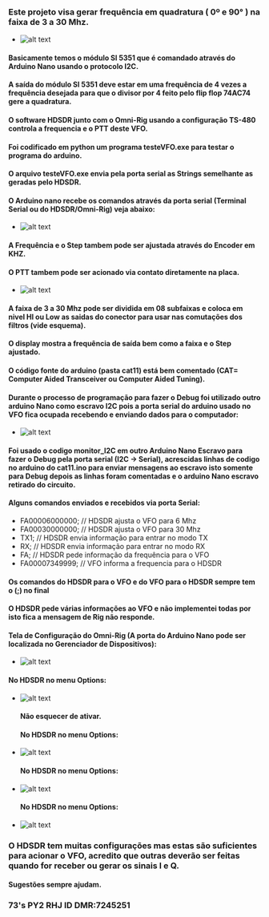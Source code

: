 ### Este projeto visa gerar frequência em quadratura ( 0º e 90° ) na faixa de 3 a 30 Mhz.
- ![alt text](https://github.com/rubenshubnerjunior/VFO_SI5351_Nano_4X/blob/main/Fotos/VFO_5351_4X.jpg)
#### Basicamente temos o módulo SI 5351 que é comandado através do Arduino Nano usando o protocolo I2C.
#### A saída do módulo SI 5351 deve estar em uma frequência de 4 vezes a frequência desejada para que o divisor por 4 feito pelo flip flop 74AC74 gere a quadratura.
#### O software HDSDR junto com o Omni-Rig usando a configuração TS-480 controla a frequencia e o PTT deste VFO.
#### Foi codificado em python um programa testeVFO.exe para testar o programa do arduino.
#### O arquivo testeVFO.exe envia pela porta serial as Strings semelhante as geradas pelo HDSDR.
#### O Arduino nano recebe os comandos através da porta serial (Terminal Serial ou do HDSDR/Omni-Rig) veja abaixo:
- ![alt text](https://github.com/rubenshubnerjunior/VFO_SI5351_Nano_4X/blob/main/Diagramas/diagrama_vfo.jpg)
#### A Frequência e o Step tambem pode ser ajustada através do Encoder em KHZ.
#### O PTT tambem pode ser acionado via contato diretamente na placa.
- ![alt text](https://github.com/rubenshubnerjunior/VFO_SI5351_Nano_4X/blob/main/Fotos/VFO_Encoder.jpg)
#### A faixa de 3 a 30 Mhz pode ser dividida em 08 subfaixas e coloca em nivel HI ou Low as saidas do conector para usar nas comutações dos filtros (vide esquema).
#### O display mostra a frequência de saída bem como a faixa e o Step ajustado.
#### O código fonte do arduino (pasta cat11) está bem comentado (CAT= Computer Aided Transceiver ou Computer Aided Tuning).
#### Durante o processo de programação para fazer o Debug foi utilizado outro arduino Nano como escravo I2C pois a porta serial do arduino usado no VFO fica ocupada recebendo e enviando dados para o computador:
-  ![alt text](https://github.com/rubenshubnerjunior/VFO_SI5351_Nano_4X/blob/main/Fotos/nano_debug.jpg)
#### Foi usado o codigo monitor_I2C em outro Arduino Nano Escravo para fazer o Debug pela porta serial (I2C -> Serial), acrescidas linhas de codigo no arduino do cat11.ino para enviar mensagens ao escravo isto somente para Debug depois as linhas foram comentadas e o arduino Nano escravo retirado do circuito.

#### Alguns comandos enviados e recebidos via porta Serial:
- FA00006000000; // HDSDR ajusta o VFO para 6 Mhz
- FA00030000000;  // HDSDR ajusta o VFO para 30 Mhz
- TX1;  // HDSDR envia informação para entrar no modo TX
- RX;   // HDSDR  envia informação para entrar no modo RX
- FA;   // HDSDR pede informação da frequência para o VFO
- FA00007349999; // VFO informa a frequencia para o HDSDR
#### Os comandos do HDSDR para o VFO e do VFO para o HDSDR sempre tem o (;) no final
#### O HDSDR pede várias informações ao VFO e não implementei todas por isto fica a mensagem de Rig não responde.
####  Tela de Configuração do Omni-Rig (A porta do Arduino Nano pode ser localizada no Gerenciador de Dispositivos):
- ![alt text](https://github.com/rubenshubnerjunior/VFO_SI5351_Nano_4X/blob/main/Fotos/Omnia_Config.jpg)
#### No HDSDR no menu Options:
- ![alt text](https://github.com/rubenshubnerjunior/VFO_SI5351_Nano_4X/blob/main/Fotos/HDSDR_01.jpg)
  #### Não esquecer de ativar.
  #### No HDSDR no menu Options:
- ![alt text](https://github.com/rubenshubnerjunior/VFO_SI5351_Nano_4X/blob/main/Fotos/HDSDR_02.jpg)
  #### No HDSDR no menu Options:
- ![alt text](https://github.com/rubenshubnerjunior/VFO_SI5351_Nano_4X/blob/main/Fotos/HDSDR_03.jpg)
  #### No HDSDR no menu Options:
- ![alt text](https://github.com/rubenshubnerjunior/VFO_SI5351_Nano_4X/blob/main/Fotos/HDSDR_04.jpg)
### O HDSDR tem muitas configurações mas estas são suficientes para acionar o VFO, acredito que outras deverão ser feitas quando for receber ou gerar os sinais I e Q.
  
#### Sugestões sempre ajudam.

### 73's  PY2 RHJ     ID DMR:7245251

